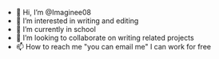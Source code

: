 - 👋 Hi, I’m @Imaginee08
- 👀 I’m interested in writing and editing
- 🌱 I’m currently in school
- 💞️ I’m looking to collaborate on writing related projects
- 📫 How to reach me "you can email me" I can work for free 

<!---
Imaginee08/Imaginee08 is a ✨ special ✨ repository because its `README.md` (this file) appears on your GitHub profile.
You can click the Preview link to take a look at your changes.
--->
